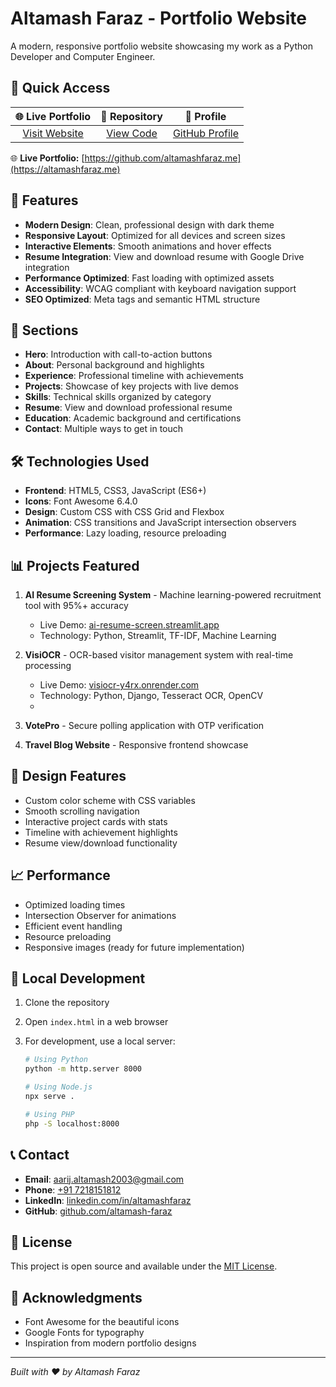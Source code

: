 # Altamash Faraz - Portfolio Website

A modern, responsive portfolio website showcasing my work as a Python Developer and Computer Engineer.

## 🔗 Quick Access

|                    🌐 **Live Portfolio**                     |                    📂 **Repository**                     |                   👤 **Profile**                    |
| :----------------------------------------------------------: | :------------------------------------------------------: | :-------------------------------------------------: |
| [Visit Website](https://altamashfaraz.me) | [View Code](https://github.com/altamashfaraz.me) | [GitHub Profile](https://github.com/altamash-faraz) |

🌐 **Live Portfolio:** [https://github.com/altamashfaraz.me](https://altamashfaraz.me)

## 🚀 Features

- **Modern Design**: Clean, professional design with dark theme
- **Responsive Layout**: Optimized for all devices and screen sizes
- **Interactive Elements**: Smooth animations and hover effects
- **Resume Integration**: View and download resume with Google Drive integration
- **Performance Optimized**: Fast loading with optimized assets
- **Accessibility**: WCAG compliant with keyboard navigation support
- **SEO Optimized**: Meta tags and semantic HTML structure

## 📱 Sections

- **Hero**: Introduction with call-to-action buttons
- **About**: Personal background and highlights
- **Experience**: Professional timeline with achievements
- **Projects**: Showcase of key projects with live demos
- **Skills**: Technical skills organized by category
- **Resume**: View and download professional resume
- **Education**: Academic background and certifications
- **Contact**: Multiple ways to get in touch

## 🛠️ Technologies Used

- **Frontend**: HTML5, CSS3, JavaScript (ES6+)
- **Icons**: Font Awesome 6.4.0
- **Design**: Custom CSS with CSS Grid and Flexbox
- **Animation**: CSS transitions and JavaScript intersection observers
- **Performance**: Lazy loading, resource preloading

## 📊 Projects Featured

1. **AI Resume Screening System** - Machine learning-powered recruitment tool with 95%+ accuracy
   - Live Demo: [ai-resume-screen.streamlit.app](https://ai-resume-screen.streamlit.app)
   - Technology: Python, Streamlit, TF-IDF, Machine Learning
   
2. **VisiOCR** - OCR-based visitor management system with real-time processing
   - Live Demo: [visiocr-y4rx.onrender.com](https://visiocr-y4rx.onrender.com)
   - Technology: Python, Django, Tesseract OCR, OpenCV
   - 
3. **VotePro** - Secure polling application with OTP verification
4. **Travel Blog Website** - Responsive frontend showcase

## 🎨 Design Features

- Custom color scheme with CSS variables
- Smooth scrolling navigation
- Interactive project cards with stats
- Timeline with achievement highlights
- Resume view/download functionality

## 📈 Performance

- Optimized loading times
- Intersection Observer for animations
- Efficient event handling
- Resource preloading
- Responsive images (ready for future implementation)

## 🔧 Local Development

1. Clone the repository
2. Open `index.html` in a web browser
3. For development, use a local server:

   ```bash
   # Using Python
   python -m http.server 8000

   # Using Node.js
   npx serve .

   # Using PHP
   php -S localhost:8000
   ```

## 📞 Contact

- **Email**: [aarij.altamash2003@gmail.com](mailto:aarij.altamash2003@gmail.com)
- **Phone**: [+91 7218151812](tel:7218151812)
- **LinkedIn**: [linkedin.com/in/altamashfaraz](https://www.linkedin.com/in/altamashfaraz/)
- **GitHub**: [github.com/altamash-faraz](https://github.com/altamash-faraz)

## 📄 License

This project is open source and available under the [MIT License](LICENSE).

## 🙏 Acknowledgments

- Font Awesome for the beautiful icons
- Google Fonts for typography
- Inspiration from modern portfolio designs

---

_Built with ❤️ by Altamash Faraz_
